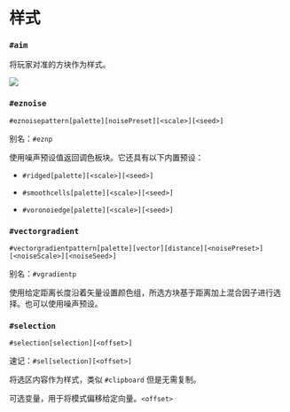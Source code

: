 # 样式

### `#aim`

将玩家对准的方块作为样式。

![](https://ezedits.gitbook.io/~gitbook/image?url=https%3A%2F%2F62542430-files.gitbook.io%2F%7E%2Ffiles%2Fv0%2Fb%2Fgitbook-x-prod.appspot.com%2Fo%2Fspaces%252FmwyNbIIrWCkyIco2qJ9j%252Fuploads%252F699IOaviExrmZAuGj2GW%252FaimPattern.gif%3Falt%3Dmedia%26token%3D90f847f0-c517-45b4-9391-01f8c0d0bf6c&width=300&dpr=2&quality=100&sign=6356aa8dc2488e1404753133159bd2718d74c0a5511a6af0075e7d2783e51893)

### `#eznoise`

```
#eznoisepattern[palette][noisePreset][<scale>][<seed>]
```

别名：`#eznp`

使用噪声预设值返回调色板块。它还具有以下内置预设：

- `#ridged[palette][<scale>][<seed>]`

- `#smoothcells[palette][<scale>][<seed>]`

- `#voronoiedge[palette][<scale>][<seed>]`

### `#vectorgradient`

```
#vectorgradientpattern[palette][vector][distance][<noisePreset>][<noiseScale>][<noiseSeed>]
```

别名：`#vgradientp`

使用给定距离长度沿着矢量设置颜色组，所选方块基于距离加上混合因子进行选择。也可以使用噪声预设。

### `#selection`
```
#selection[selection][<offset>]
```

速记：`#sel[selection][<offset>]`

将选区内容作为样式，类似 `#clipboard` 但是无需复制。

可选变量，用于将模式偏移给定向量。`<offset>`